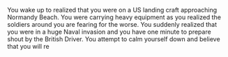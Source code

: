 You wake up to realized that you were on a US landing craft approaching Normandy Beach. You were carrying heavy equipment as you realized the soldiers around you are fearing for the worse. You suddenly realized that you were in a huge Naval invasion and you have one minute to prepare shout by the British Driver. You attempt to calm yourself down and believe that you will re